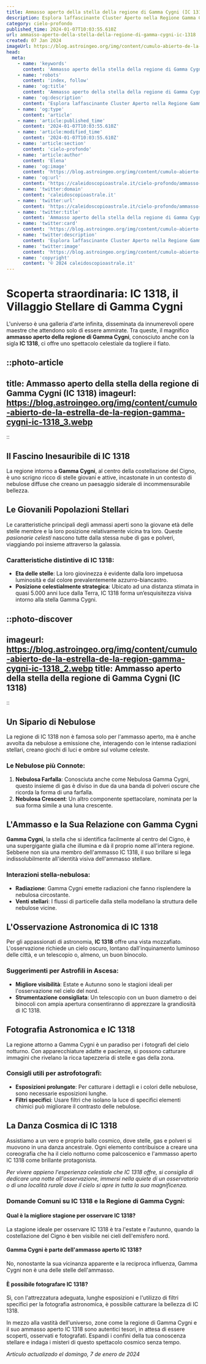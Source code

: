 ```yaml
---
title: Ammasso aperto della stella della regione di Gamma Cygni (IC 1318)
description: Esplora laffascinante Cluster Aperto nella Regione Gamma Cygni (IC 1318); meraviglie celesti e segreti astronomici svelati!
category: cielo-profondo
published_time: 2024-01-07T10:03:55.610Z
url: ammasso-aperto-della-stella-della-regione-di-gamma-cygni-ic-1318
created: 07 Jan 2024
imageUrl: https://blog.astroingeo.org/img/content/cumulo-abierto-de-la-estrella-de-la-region-gamma-cygni-ic-1318_3.webp
head:
  meta:
    - name: 'keywords'
      content: 'Ammasso aperto della stella della regione di Gamma Cygni (IC 1318)'
    - name: 'robots'
      content: 'index, follow'
    - name: 'og:title'
      content: 'Ammasso aperto della stella della regione di Gamma Cygni (IC 1318)'
    - name: 'og:description'
      content: 'Esplora laffascinante Cluster Aperto nella Regione Gamma Cygni (IC 1318); meraviglie celesti e segreti astronomici svelati!'
    - name: 'og:type'
      content: 'article'
    - name: 'article:published_time'
      content: '2024-01-07T10:03:55.610Z'
    - name: 'article:modified_time'
      content: '2024-01-07T10:03:55.610Z'
    - name: 'article:section'
      content: 'cielo-profondo'
    - name: 'article:author'
      content: 'Elena'
    - name: 'og:image'
      content: 'https://blog.astroingeo.org/img/content/cumulo-abierto-de-la-estrella-de-la-region-gamma-cygni-ic-1318_3.webp'
    - name: 'og:url'
      content: 'https://caleidoscopioastrale.it/cielo-profondo/ammasso-aperto-della-stella-della-regione-di-gamma-cygni-ic-1318'
    - name: 'twitter:domain'
      content: 'caleidoscopioastrale.it'
    - name: 'twitter:url'
      content: 'https://caleidoscopioastrale.it/cielo-profondo/ammasso-aperto-della-stella-della-regione-di-gamma-cygni-ic-1318'
    - name: 'twitter:title'
      content: 'Ammasso aperto della stella della regione di Gamma Cygni (IC 1318)'
    - name: 'twitter:card'
      content: 'https://blog.astroingeo.org/img/content/cumulo-abierto-de-la-estrella-de-la-region-gamma-cygni-ic-1318_3.webp'
    - name: 'twitter:description'
      content: 'Esplora laffascinante Cluster Aperto nella Regione Gamma Cygni (IC 1318); meraviglie celesti e segreti astronomici svelati!'
    - name: 'twitter:image'
      content: 'https://blog.astroingeo.org/img/content/cumulo-abierto-de-la-estrella-de-la-region-gamma-cygni-ic-1318_3.webp'
    - name: 'copyright'
      content: '© 2024 caleidoscopioastrale.it'
---
```

# Scoperta straordinaria: IC 1318, il Villaggio Stellare di Gamma Cygni

L'universo è una galleria d'arte infinita, disseminata da innumerevoli opere maestre che attendono solo di essere ammirate. Tra queste, il magnifico **ammasso aperto della regione di Gamma Cygni**, conosciuto anche con la sigla **IC 1318**, ci offre uno spettacolo celestiale da togliere il fiato.

::photo-article
---
title: Ammasso aperto della stella della regione di Gamma Cygni (IC 1318)
imageurl: https://blog.astroingeo.org/img/content/cumulo-abierto-de-la-estrella-de-la-region-gamma-cygni-ic-1318_3.webp
---
::

## Il Fascino Inesauribile di IC 1318

La regione intorno a **Gamma Cygni**, al centro della costellazione del Cigno, è uno scrigno ricco di stelle giovani e attive, incastonate in un contesto di nebulose diffuse che creano un paesaggio siderale di incommensurabile bellezza.

## Le Giovanili Popolazioni Stellari

Le caratteristiche principali degli ammassi aperti sono la giovane età delle stelle membre e la loro posizione relativamente vicina tra loro. Queste *pasionarie celesti* nascono tutte dalla stessa nube di gas e polveri, viaggiando poi insieme attraverso la galassia.

### Caratteristiche distintive di IC 1318:

- **Eta delle stelle**: La loro giovinezza è evidente dalla loro impetuosa luminosità e dal colore prevalentemente azzurro-biancastro.
- **Posizione celestialmente strategica**: Ubicato ad una distanza stimata in quasi 5.000 anni luce dalla Terra, IC 1318 forma un’esquisitezza visiva intorno alla stella Gamma Cygni.

::photo-discover
---
imageurl: https://blog.astroingeo.org/img/content/cumulo-abierto-de-la-estrella-de-la-region-gamma-cygni-ic-1318_2.webp
title: Ammasso aperto della stella della regione di Gamma Cygni (IC 1318)
---
::

## Un Sipario di Nebulose

La regione di IC 1318 non è famosa solo per l'ammasso aperto, ma è anche avvolta da nebulose a emissione che, interagendo con le intense radiazioni stellari, creano giochi di luci e ombre sul volume celeste.

### Le Nebulose più Connote:

1. **Nebulosa Farfalla**: Conosciuta anche come Nebulosa Gamma Cygni, questo insieme di gas è diviso in due da una banda di polveri oscure che ricorda la forma di una farfalla.
2. **Nebulosa Crescent**: Un altro componente spettacolare, nominata per la sua forma simile a una luna crescente.

## L'Ammasso e la Sua Relazione con Gamma Cygni

**Gamma Cygni**, la stella che si identifica facilmente al centro del Cigno, è una supergigante gialla che illumina e dà il proprio nome all'intera regione. Sebbene non sia una membro dell'ammasso IC 1318, il suo brillare si lega indissolubilmente all'identità visiva dell'ammasso stellare.

### Interazioni stella-nebulosa:

- **Radiazione**: Gamma Cygni emette radiazioni che fanno risplendere la nebulosa circostante.
- **Venti stellari**: I flussi di particelle dalla stella modellano la struttura delle nebulose vicine.

## L'Osservazione Astronomica di IC 1318

Per gli appassionati di astronomia, **IC 1318** offre una vista mozzafiato. L'osservazione richiede un cielo oscuro, lontano dall'inquinamento luminoso delle città, e un telescopio o, almeno, un buon binocolo.

### Suggerimenti per Astrofili in Ascesa:

- **Migliore visibilità**: Estate e Autunno sono le stagioni ideali per l'osservazione nel cielo del nord.
- **Strumentazione consigliata**: Un telescopio con un buon diametro o dei binocoli con ampia apertura consentiranno di apprezzare la grandiosità di IC 1318.

## Fotografia Astronomica e IC 1318

La regione attorno a Gamma Cygni è un paradiso per i fotografi del cielo notturno. Con apparecchiature adatte e pacienze, si possono catturare immagini che rivelano la ricca tapezzeria di stelle e gas della zona.

### Consigli utili per astrofotografi:

- **Esposizioni prolungate**: Per catturare i dettagli e i colori delle nebulose, sono necessarie esposizioni lunghe.
- **Filtri specifici**: Usare filtri che isolano la luce di specifici elementi chimici può migliorare il contrasto delle nebulose.
  
## La Danza Cosmica di IC 1318

Assistiamo a un vero e proprio ballo cosmico, dove stelle, gas e polveri si muovono in una danza ancestrale. Ogni elemento contribuisce a creare una coreografia che ha il cielo notturno come palcoscenico e l'ammasso aperto IC 1318 come brillante protagonista.

*Per vivere appieno l'esperienza celestiale che IC 1318 offre, si consiglia di dedicare una notte all'osservazione, immersi nella quiete di un osservatorio o di una località rurale dove il cielo si apre in tutta la sua magnificenza.*

### Domande Comuni su IC 1318 e la Regione di Gamma Cygni:

#### Qual è la migliore stagione per osservare IC 1318?
La stagione ideale per osservare IC 1318 è tra l'estate e l'autunno, quando la costellazione del Cigno è ben visibile nei cieli dell'emisfero nord.

#### Gamma Cygni è parte dell'ammasso aperto IC 1318?
No, nonostante la sua vicinanza apparente e la reciproca influenza, Gamma Cygni non è una delle stelle dell'ammasso.

#### È possibile fotografare IC 1318?
Sì, con l'attrezzatura adeguata, lunghe esposizioni e l'utilizzo di filtri specifici per la fotografia astronomica, è possibile catturare la bellezza di IC 1318.

In mezzo alla vastità dell'universo, zone come la regione di Gamma Cygni e il suo ammasso aperto IC 1318 sono autentici tesori, in attesa di essere scoperti, osservati e fotografati. Espandi i confini della tua conoscenza stellare e indaga i misteri di questo spettacolo cosmico senza tempo.

_Artículo actualizado el domingo, 7 de enero de 2024_